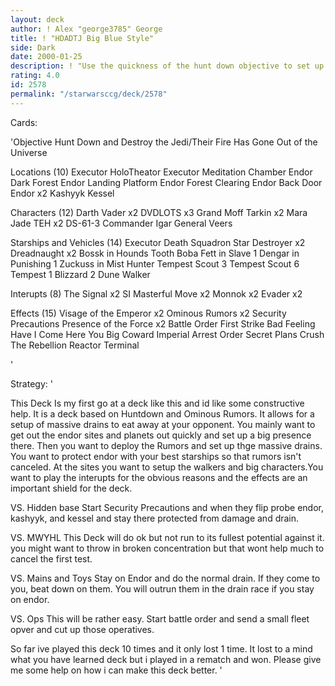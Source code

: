 ```yaml
---
layout: deck
author: ! Alex "george3785" George
title: ! "HDADTJ Big Blue Style"
side: Dark
date: 2000-01-25
description: ! "Use the quickness of the hunt down objective to set up power and massive drains."
rating: 4.0
id: 2578
permalink: "/starwarsccg/deck/2578"
---
```

Cards: 

'Objective
Hunt Down and Destroy the Jedi/Their Fire Has Gone Out of the Universe

Locations (10)
Executor HoloTheator
Executor Meditation Chamber
Endor Dark Forest
Endor Landing Platform
Endor Forest Clearing
Endor Back Door
Endor x2
Kashyyk
Kessel

Characters (12)
Darth Vader x2
DVDLOTS x3
Grand Moff Tarkin x2
Mara Jade TEH x2
DS-61-3
Commander Igar
General Veers

Starships and Vehicles (14)
Executor
Death Squadron Star Destroyer x2
Dreadnaught x2
Bossk in Hounds Tooth
Boba Fett in Slave 1
Dengar in Punishing 1
Zuckuss in Mist Hunter
Tempest Scout 3
Tempest Scout 6
Tempest 1
Blizzard 2
Dune Walker

Interupts (8)
The Signal x2 SI
Masterful Move x2
Monnok x2
Evader x2

Effects (15)
Visage of the Emperor x2
Ominous Rumors x2
Security Precautions
Presence of the Force x2
Battle Order
First Strike
Bad Feeling Have I
Come Here You Big Coward
Imperial Arrest Order
Secret Plans
Crush The Rebellion
Reactor Terminal




'

Strategy: '

This Deck Is my first go at a deck like this and id like some constructive help. It is a deck based on Huntdown and Ominous Rumors. It allows for a setup of massive drains to eat away at your opponent. You mainly want to get out the endor  sites and planets out quickly and set up a big presence there. Then you want to deploy the Rumors and set up thge massive drains. You want to protect endor with your best starships so that rumors isn't canceled. At the sites you want to setup the walkers and big characters.You want to play the interupts for the obvious reasons and the effects are an important shield for the deck.

VS. Hidden base Start Security Precautions and when they flip probe endor, kashyyk, and kessel and stay there protected from damage and drain.

VS. MWYHL This Deck will do ok but not run to its fullest potential against it. you might want to throw in broken concentration but that wont help much to cancel the first test.

VS. Mains and Toys Stay on Endor and do the normal drain. If they come to you, beat down on them. You will outrun them in the drain race if you stay on endor.

VS. Ops This will be rather easy. Start battle order and send a small fleet opver and cut up those operatives.

So far ive played this deck 10 times and it only lost 1 time. It lost to a mind what you have learned deck but i played in a rematch and won. Please give me some help on how i can make this deck better. '
